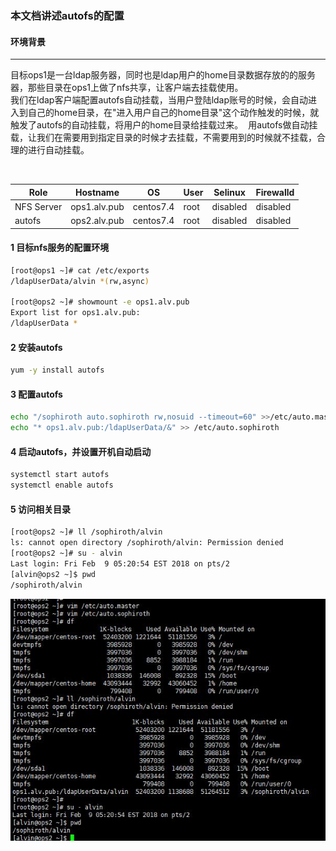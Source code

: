 ### 本文档讲述autofs的配置

#### 环境背景
---
目标ops1是一台ldap服务器，同时也是ldap用户的home目录数据存放的的服务器，那些目录在ops1上做了nfs共享，让客户端去挂载使用。</br>
我们在ldap客户端配置autofs自动挂载，当用户登陆ldap账号的时候，会自动进入到自己的home目录，在"进入用户自己的home目录"这个动作触发的时候，就触发了autofs的自动挂载，将用户的home目录给挂载过来。  用autofs做自动挂载，让我们在需要用到指定目录的时候才去挂载，不需要用到的时候就不挂载，合理的进行自动挂载。

<html>
<table>
    <thead>
        <th>Role</th>
        <th>Hostname</th>
        <th>OS</th>
        <th>User</th>
        <th>Selinux</th>
        <th>Firewalld</th>
    </thead>
    <tr>
        <td>NFS Server</td>
        <td>ops1.alv.pub</td>
        <td>centos7.4</td>
        <td>root</td>
        <td>disabled</td>
        <td>disabled</td>
    </tr>
    <tr>
        <td>autofs</td>
        <td>ops2.alv.pub</td>
        <td>centos7.4</td>
         <td>root</td>
        <td>disabled</td>
        <td>disabled</td>
    </tr>
</table>
 </html>

#### 1 目标nfs服务的配置环境

 ```bash
 [root@ops1 ~]# cat /etc/exports
/ldapUserData/alvin *(rw,async)

[root@ops2 ~]# showmount -e ops1.alv.pub
Export list for ops1.alv.pub:
/ldapUserData *

```

#### 2 安装autofs
```bash
yum -y install autofs 
```
#### 3 配置autofs
```bash
echo "/sophiroth auto.sophiroth rw,nosuid --timeout=60" >>/etc/auto.master 
echo "* ops1.alv.pub:/ldapUserData/&" >> /etc/auto.sophiroth
```

#### 4 启动autofs，并设置开机自动启动
```bash
systemctl start autofs
systemctl enable autofs
```

#### 5 访问相关目录
```bash
[root@ops2 ~]# ll /sophiroth/alvin
ls: cannot open directory /sophiroth/alvin: Permission denied
[root@ops2 ~]# su - alvin
Last login: Fri Feb  9 05:20:54 EST 2018 on pts/2
[alvin@ops2 ~]$ pwd
/sophiroth/alvin
```
<img src=https://github.com/AlvinWanCN/TechnologyCenter/raw/master/linux/docs/autofs/img/autofs.jpg>

